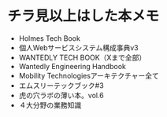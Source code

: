 # チラ見以上はした本メモ

- Holmes Tech Book
- 個人Webサービスシステム構成事典v3
- WANTEDLY TECH BOOK（Xまで全部）
- Wantedly Engineering Handbook
- Mobility Technologiesアーキテクチャー全て
- エムスリーテックブック#3
- 虎の穴ラボの薄い本。vol.6
- ４大分野の業務知識
